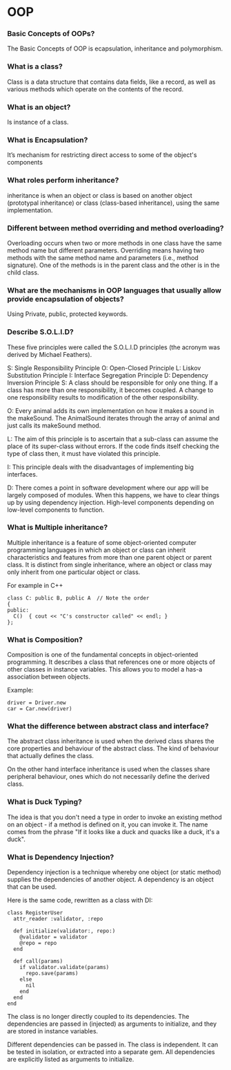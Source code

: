 # OOP

### Basic Concepts of OOPs?

The Basic Concepts of OOP is ecapsulation, inheritance and polymorphism.

### What is a class?

Сlass is a data structure that contains data fields, like a record, as well as various methods which operate on the contents of the record.

### What is an object?

Is instance of a class.

### What is Encapsulation?

It’s mechanism for restricting direct access to some of the object's components

### What roles perform inheritance?

inheritance is when an object or class is based on another object (prototypal inheritance) or class (class-based inheritance), using the same implementation.

### Different between method overriding and method overloading?

Overloading occurs when two or more methods in one class have the same method name but different parameters. Overriding means having two methods with the same method name and parameters (i.e., method signature). One of the methods is in the parent class and the other is in the child class.

### What are the mechanisms in OOP languages that usually allow provide encapsulation of objects?

Using Private, public, protected keywords.

### Describe S.O.L.I.D?

These five principles were called the S.O.L.I.D principles (the acronym was derived by Michael Feathers).

S: Single Responsibility Principle
O: Open-Closed Principle
L: Liskov Substitution Principle
I: Interface Segregation Principle
D: Dependency Inversion Principle
S: A class should be responsible for only one thing. If a class has more than one responsibility, it becomes coupled. A change to one responsibility results to modification of the other responsibility.

O: Every animal adds its own implementation on how it makes a sound in the makeSound. The AnimalSound iterates through the array of animal and just calls its makeSound method.

L: The aim of this principle is to ascertain that a sub-class can assume the place of its super-class without errors. If the code finds itself checking the type of class then, it must have violated this principle.

I: This principle deals with the disadvantages of implementing big interfaces.

D: There comes a point in software development where our app will be largely composed of modules. When this happens, we have to clear things up by using dependency injection. High-level components depending on low-level components to function.

### What is Multiple inheritance?

Multiple inheritance is a feature of some object-oriented computer programming languages in which an object or class can inherit characteristics and features from more than one parent object or parent class. 
It is distinct from single inheritance, where an object or class may only inherit from one particular object or class.

For example in C++
```
class C: public B, public A  // Note the order 
{ 
public: 
  C()  { cout << "C's constructor called" << endl; } 
}; 
```

### What is Composition?

Composition is one of the fundamental concepts in object-oriented programming. It describes a class that references one or more objects of other classes in instance variables. This allows you to model a has-a association between objects.

Example:
```
driver = Driver.new
car = Car.new(driver)

```

### What the difference between abstract class and interface?

The abstract class inheritance is used when the derived class shares the core properties and behaviour of the abstract class. The kind of behaviour that actually defines the class.

On the other hand interface inheritance is used when the classes share peripheral behaviour, ones which do not necessarily define the derived class.

### What is Duck Typing?

The idea is that you don't need a type in order to invoke an existing method on an object - if a method is defined on it, you can invoke it.
The name comes from the phrase "If it looks like a duck and quacks like a duck, it's a duck".

### What is Dependency Injection?
Dependency injection is a technique whereby one object (or static method) supplies the dependencies of another object. A dependency is an object that can be used.


Here is the same code, rewritten as a class with DI:
```
class RegisterUser
  attr_reader :validator, :repo

  def initialize(validator:, repo:)
    @validator = validator
    @repo = repo
  end

  def call(params)
    if validator.validate(params)
      repo.save(params)
    else
      nil
    end
  end
end
```

The class is no longer directly coupled to its dependencies. The dependencies are passed in (injected) as arguments to initialize, and they are stored in instance variables.

Different dependencies can be passed in.
The class is independent. It can be tested in isolation, or extracted into a separate gem.
All dependencies are explicitly listed as arguments to initialize.

